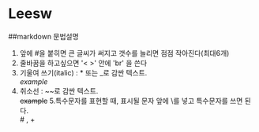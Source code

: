 # Leesw
##markdown 문법설명

1. 앞에 #을 붙히면 큰 글씨가 써지고 갯수를 늘리면 점점 작아진다(최대6개)
2. 줄바꿈을 하고싶으면 '< >' 안에 'br' 을 쓴다
3. 기울여 쓰기(italic) : * 또는 _로 감싼 텍스트. <br>
_example_
4. 취소선 : ~~로 감싼 텍스트. <br>
~~example~~
5.특수문자를 표현할 때, 표시될 문자 앞에 \를 넣고 특수문자를 쓰면 된다. <br>
\# , \+
